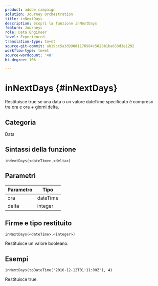 ```yaml
---
product: adobe campaign
solution: Journey Orchestration
title: inNextDays
description: Scopri la funzione inNextDays
feature: Journeys
role: Data Engineer
level: Experienced
translation-type: tm+mt
source-git-commit: ab19cc5a3d998d1178984c5028b1ba650d3e1292
workflow-type: tm+mt
source-wordcount: '48'
ht-degree: 10%

---
```



# inNextDays {#inNextDays}

Restituisce true se una data o un valore dateTime specificato è compreso tra ora e ora + giorni delta.

## Categoria

Data

## Sintassi della funzione

`inNextDays(<dateTime>,<delta>)`

## Parametri

| Parametro | Tipo |
|-----------|------------------|
| ora | dateTime |
| delta | integer |

## Firme e tipo restituito

`inNextDays(<dateTime>,<integer>)`

Restituisce un valore booleano.

## Esempi

`inNextDays(toDateTime('2010-12-12T01:11:00Z'), 4)`

Restituisce true.
